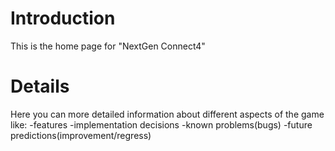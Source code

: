 # Introduction #

This is the home page for "NextGen Connect4"

# Details #

Here you can more detailed information about different aspects of the game like:
-features
-implementation decisions
-known problems(bugs)
-future predictions(improvement/regress)